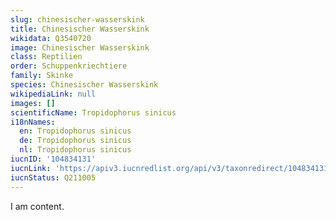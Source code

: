```yaml
---
slug: chinesischer-wasserskink
title: Chinesischer Wasserskink
wikidata: Q3540720
image: Chinesischer Wasserskink
class: Reptilien
order: Schuppenkriechtiere
family: Skinke
species: Chinesischer Wasserskink
wikipediaLink: null
images: []
scientificName: Tropidophorus sinicus
i18nNames:
  en: Tropidophorus sinicus
  de: Tropidophorus sinicus
  nl: Tropidophorus sinicus
iucnID: '104834131'
iucnLink: 'https://apiv3.iucnredlist.org/api/v3/taxonredirect/104834131'
iucnStatus: Q211005
---
```


I am content.

